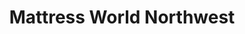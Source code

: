 ---
title: "Mattress World Northwest"
url: /portland/mattress-world-northwest-northeast-glisan-street/
shop: Betten
---